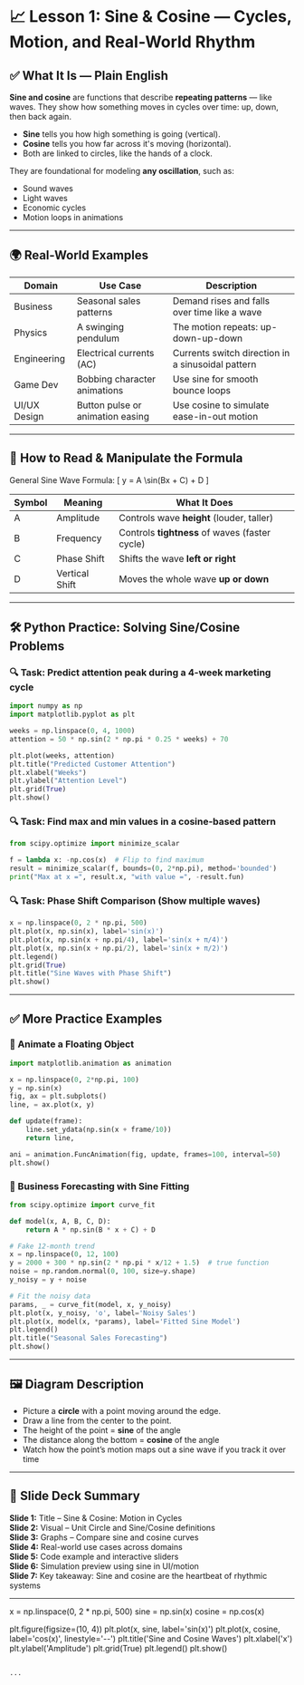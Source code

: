 # 📈 Lesson 1: Sine & Cosine — Cycles, Motion, and Real-World Rhythm

## ✅ What It Is — Plain English

**Sine and cosine** are functions that describe **repeating patterns** — like waves. They show how something moves in cycles over time: up, down, then back again.

- **Sine** tells you how high something is going (vertical).
- **Cosine** tells you how far across it's moving (horizontal).
- Both are linked to circles, like the hands of a clock.

They are foundational for modeling **any oscillation**, such as:
- Sound waves
- Light waves
- Economic cycles
- Motion loops in animations

---

## 🌍 Real-World Examples

| Domain       | Use Case                                 | Description                                      |
|--------------|-------------------------------------------|--------------------------------------------------|
| Business     | Seasonal sales patterns                   | Demand rises and falls over time like a wave     |
| Physics      | A swinging pendulum                       | The motion repeats: up-down-up-down              |
| Engineering  | Electrical currents (AC)                  | Currents switch direction in a sinusoidal pattern|
| Game Dev     | Bobbing character animations              | Use sine for smooth bounce loops                 |
| UI/UX Design | Button pulse or animation easing          | Use cosine to simulate ease-in-out motion        |

---

## 🧠 How to Read & Manipulate the Formula

General Sine Wave Formula:
\[ y = A \sin(Bx + C) + D \]

| Symbol | Meaning                      | What It Does                                |
|--------|-------------------------------|----------------------------------------------|
| A      | Amplitude                    | Controls wave **height** (louder, taller)    |
| B      | Frequency                    | Controls **tightness** of waves (faster cycle) |
| C      | Phase Shift                  | Shifts the wave **left or right**            |
| D      | Vertical Shift               | Moves the whole wave **up or down**          |

---

## 🛠️ Python Practice: Solving Sine/Cosine Problems

### 🔍 Task: Predict attention peak during a 4-week marketing cycle
```python
import numpy as np
import matplotlib.pyplot as plt

weeks = np.linspace(0, 4, 1000)
attention = 50 * np.sin(2 * np.pi * 0.25 * weeks) + 70

plt.plot(weeks, attention)
plt.title("Predicted Customer Attention")
plt.xlabel("Weeks")
plt.ylabel("Attention Level")
plt.grid(True)
plt.show()
```

### 🔍 Task: Find max and min values in a cosine-based pattern
```python
from scipy.optimize import minimize_scalar

f = lambda x: -np.cos(x)  # Flip to find maximum
result = minimize_scalar(f, bounds=(0, 2*np.pi), method='bounded')
print("Max at x =", result.x, "with value =", -result.fun)
```

### 🔍 Task: Phase Shift Comparison (Show multiple waves)
```python
x = np.linspace(0, 2 * np.pi, 500)
plt.plot(x, np.sin(x), label='sin(x)')
plt.plot(x, np.sin(x + np.pi/4), label='sin(x + π/4)')
plt.plot(x, np.sin(x + np.pi/2), label='sin(x + π/2)')
plt.legend()
plt.grid(True)
plt.title("Sine Waves with Phase Shift")
plt.show()
```

---

## ✅ More Practice Examples

### 🧪 Animate a Floating Object
```python
import matplotlib.animation as animation

x = np.linspace(0, 2*np.pi, 100)
y = np.sin(x)
fig, ax = plt.subplots()
line, = ax.plot(x, y)

def update(frame):
    line.set_ydata(np.sin(x + frame/10))
    return line,

ani = animation.FuncAnimation(fig, update, frames=100, interval=50)
plt.show()
```

### 💼 Business Forecasting with Sine Fitting
```python
from scipy.optimize import curve_fit

def model(x, A, B, C, D):
    return A * np.sin(B * x + C) + D

# Fake 12-month trend
x = np.linspace(0, 12, 100)
y = 2000 + 300 * np.sin(2 * np.pi * x/12 + 1.5)  # true function
noise = np.random.normal(0, 100, size=y.shape)
y_noisy = y + noise

# Fit the noisy data
params, _ = curve_fit(model, x, y_noisy)
plt.plot(x, y_noisy, 'o', label='Noisy Sales')
plt.plot(x, model(x, *params), label='Fitted Sine Model')
plt.legend()
plt.title("Seasonal Sales Forecasting")
plt.show()
```

---

## 🖼️ Diagram Description
- Picture a **circle** with a point moving around the edge.
- Draw a line from the center to the point.
- The height of the point = **sine** of the angle
- The distance along the bottom = **cosine** of the angle
- Watch how the point’s motion maps out a sine wave if you track it over time

---

## 🧠 Slide Deck Summary

**Slide 1:** Title – Sine & Cosine: Motion in Cycles  
**Slide 2:** Visual – Unit Circle and Sine/Cosine definitions  
**Slide 3:** Graphs – Compare sine and cosine curves  
**Slide 4:** Real-world use cases across domains  
**Slide 5:** Code example and interactive sliders  
**Slide 6:** Simulation preview using sine in UI/motion  
**Slide 7:** Key takeaway: Sine and cosine are the heartbeat of rhythmic systems

---



x = np.linspace(0, 2 * np.pi, 500)
sine = np.sin(x)
cosine = np.cos(x)

plt.figure(figsize=(10, 4))
plt.plot(x, sine, label='sin(x)')
plt.plot(x, cosine, label='cos(x)', linestyle='--')
plt.title('Sine and Cosine Waves')
plt.xlabel('x')
plt.ylabel('Amplitude')
plt.grid(True)
plt.legend()
plt.show()
```

...
